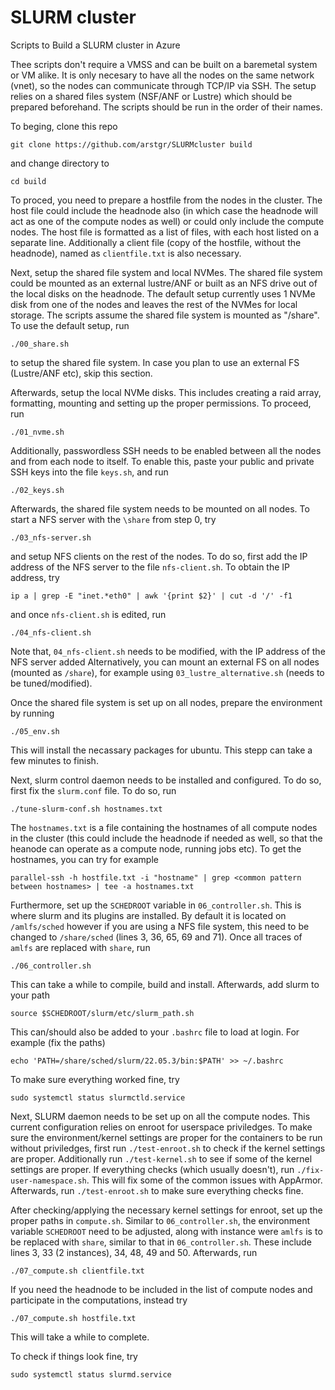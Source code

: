 # SLURM cluster
Scripts to Build a SLURM cluster in Azure

Thee scripts don't require a VMSS and can be built on a baremetal system or VM alike. It is only necesary to have all the nodes on the same network (vnet), so the nodes can communicate through TCP/IP via SSH. The setup relies on a shared files system (NSF/ANF or Lustre) which should be prepared beforehand. The scripts should be run in the order of their names. 

To beging, clone this repo
```
git clone https://github.com/arstgr/SLURMcluster build
```
and change directory to 
```
cd build
```

To proced, you need to prepare a hostfile from the nodes in the cluster. The host file could include the headnode also (in which case the headnode will act as one of the compute nodes as well) or could only include the compute nodes. The host file is formatted as a list of files, with each host listed on a separate line. Additionally a client file (copy of the hostfile, without the headnode), named as `clientfile.txt` is also necessary. 

Next, setup the shared file system and local NVMes. The shared file system could be mounted as an external lustre/ANF or built as an NFS drive out of the local disks on the headnode. The default setup currently uses 1 NVMe disk from one of the nodes and leaves the rest of the NVMes for local storage. The scripts assume the shared file system is mounted as "/share". To use the default setup, run
```
./00_share.sh
```
to setup the shared file system. In case you plan to use an external FS (Lustre/ANF etc), skip this section.

Afterwards, setup the local NVMe disks. This includes creating a raid array, formatting, mounting and setting up the proper permissions. To proceed, run
```
./01_nvme.sh
```

Additionally, passwordless SSH needs to be enabled between all the nodes and from each node to itself. To enable this, paste your public and private SSH keys into the file `keys.sh`, and run
```
./02_keys.sh 
```

Afterwards, the shared file system needs to be mounted on all nodes. To start a NFS server with the `\share` from step 0, try
```
./03_nfs-server.sh
```
and setup NFS clients on the rest of the nodes. To do so, first add the IP address of the NFS server to the file `nfs-client.sh`. To obtain the IP address, try
```
ip a | grep -E "inet.*eth0" | awk '{print $2}' | cut -d '/' -f1
```
and once `nfs-client.sh` is edited, run 
```
./04_nfs-client.sh
```
Note that, `04_nfs-client.sh` needs to be modified, with the IP address of the NFS server added
Alternatively, you can mount an external FS on all nodes (mounted as `/share`), for example using `03_lustre_alternative.sh` (needs to be tuned/modified). 

Once the shared file system is set up on all nodes, prepare the environment by running
```
./05_env.sh
```
This will install the necassary packages for ubuntu. This stepp can take a few minutes to finish.

Next, slurm control daemon needs to be installed and configured. To do so, first fix the `slurm.conf` file. To do so, run
```
./tune-slurm-conf.sh hostnames.txt
```
The `hostnames.txt` is a file containing the hostnames of all compute nodes in the cluster (this could include the headnode if needed as well, so that the heanode can operate as a compute node, running jobs etc). To get the hostnames, you can try for example
```
parallel-ssh -h hostfile.txt -i "hostname" | grep <common pattern between hostnames> | tee -a hostnames.txt
```
Furthermore, set up the `SCHEDROOT` variable in `06_controller.sh`. This is where slurm and its plugins are installed. By default it is located on `/amlfs/sched` however if you are using a NFS file system, this need to be changed to `/share/sched` (lines 3, 36, 65, 69 and 71). Once all traces of `amlfs` are replaced with `share`, run
```
./06_controller.sh
```
This can take a while to compile, build and install. Afterwards, add slurm to your path
```
source $SCHEDROOT/slurm/etc/slurm_path.sh
```
This can/should also be added to your `.bashrc` file to load at login. For example (fix the paths)
```
echo 'PATH=/share/sched/slurm/22.05.3/bin:$PATH' >> ~/.bashrc
```

To make sure everything worked fine, try
```
sudo systemctl status slurmctld.service
```

Next, SLURM daemon needs to be set up on all the compute nodes. This current configuration relies on enroot for userspace priviledges. To make sure the environment/kernel settings are proper for the containers to be run without priviledges, first run `./test-enroot.sh` to check if the kernel settings are proper. Additionally run `./test-kernel.sh` to see if some of the kernel settings are proper. If everything checks (which usually doesn't), run `./fix-user-namespace.sh`. This will fix some of the common issues with AppArmor. Afterwards, run `./test-enroot.sh` to make sure everything checks fine. 

After checking/applying the necessary kernel settings for enroot, set up the proper paths in `compute.sh`. Similar to `06_controller.sh`, the environment variable `SCHEDROOT` need to be adjusted, along with instance were `amlfs` is to be replaced with `share`, similar to that in `06_controller.sh`. These include lines 3, 33 (2 instances), 34, 48, 49 and 50. Afterwards, run
```
./07_compute.sh clientfile.txt
```
If you need the headnode to be included in the list of compute nodes and participate in the computations, instead try
```
./07_compute.sh hostfile.txt
```
This will take a while to complete. 

To check if things look fine, try
```
sudo systemctl status slurmd.service
```

